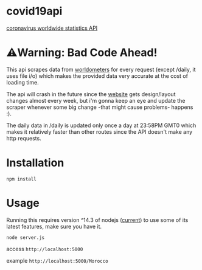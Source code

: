 # covid19api
[coronavirus worldwide statistics API](https://api19covid.herokuapp.com/)

# :warning:Warning: Bad Code Ahead!

This api scrapes data from [worldometers](https://www.worldometers.info/coronavirus/) for every request (except /daily, it uses file i/o) which makes the provided data very accurate at the cost of loading time.

The api will crash in the future since the [website](https://www.worldometers.info/coronavirus/) gets design/layout changes almost every week, but i'm gonna keep an eye and update the scraper whenever some big change -that might cause problems- happens :).

The daily data in /daily is updated only once a day at 23:58PM GMT0 which makes it relatively faster than other routes since the API doesn't make any http requests. 

# Installation

```npm install```

# Usage

Running this requires version ^14.3 of nodejs ([current](https://nodejs.org/en/download/current/)) to use some of its latest features, make sure you have it.

```node server.js```

access `http://localhost:5000`

example `http://localhost:5000/Morocco`